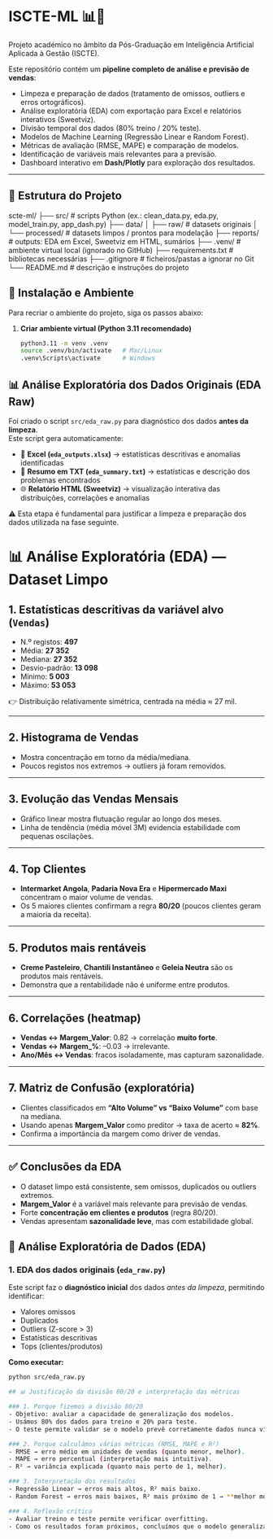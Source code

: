 # ISCTE-ML 📊🤖

Projeto académico no âmbito da Pós-Graduação em Inteligência Artificial Aplicada à Gestão (ISCTE).

Este repositório contém um **pipeline completo de análise e previsão de vendas**:
- Limpeza e preparação de dados (tratamento de omissos, outliers e erros ortográficos).
- Análise exploratória (EDA) com exportação para Excel e relatórios interativos (Sweetviz).
- Divisão temporal dos dados (80% treino / 20% teste).
- Modelos de Machine Learning (Regressão Linear e Random Forest).
- Métricas de avaliação (RMSE, MAPE) e comparação de modelos.
- Identificação de variáveis mais relevantes para a previsão.
- Dashboard interativo em **Dash/Plotly** para exploração dos resultados.

---

## 📂 Estrutura do Projeto
scte-ml/
├── src/                   # scripts Python (ex.: clean_data.py, eda.py, model_train.py, app_dash.py)
├── data/
│   ├── raw/               # datasets originais
│   └── processed/         # datasets limpos / prontos para modelação
├── reports/               # outputs: EDA em Excel, Sweetviz em HTML, sumários
├── .venv/                 # ambiente virtual local (ignorado no GitHub)
├── requirements.txt       # bibliotecas necessárias
├── .gitignore             # ficheiros/pastas a ignorar no Git
└── README.md              # descrição e instruções do projeto
## 🚀 Instalação e Ambiente

Para recriar o ambiente do projeto, siga os passos abaixo:

1. **Criar ambiente virtual (Python 3.11 recomendado)**
   ```bash
   python3.11 -m venv .venv
   source .venv/bin/activate   # Mac/Linux
   .venv\Scripts\activate      # Windows

## 📊 Análise Exploratória dos Dados Originais (EDA Raw)

Foi criado o script `src/eda_raw.py` para diagnóstico dos dados **antes da limpeza**.  
Este script gera automaticamente:

- 📑 **Excel (`eda_outputs.xlsx`)** → estatísticas descritivas e anomalias identificadas  
- 📝 **Resumo em TXT (`eda_summary.txt`)** → estatísticas e descrição dos problemas encontrados  
- 🌐 **Relatório HTML (Sweetviz)** → visualização interativa das distribuições, correlações e anomalias  

⚠️ Esta etapa é fundamental para justificar a limpeza e preparação dos dados utilizada na fase seguinte.


# 📊 Análise Exploratória (EDA) — Dataset Limpo

## 1. Estatísticas descritivas da variável alvo (`Vendas`)
- N.º registos: **497**  
- Média: **27 352**  
- Mediana: **27 352**  
- Desvio-padrão: **13 098**  
- Mínimo: **5 003**  
- Máximo: **53 053**  

👉 Distribuição relativamente simétrica, centrada na média ≈ 27 mil.

---

## 2. Histograma de Vendas
- Mostra concentração em torno da média/mediana.  
- Poucos registos nos extremos → outliers já foram removidos.

---

## 3. Evolução das Vendas Mensais
- Gráfico linear mostra flutuação regular ao longo dos meses.  
- Linha de tendência (média móvel 3M) evidencia estabilidade com pequenas oscilações.  

---

## 4. Top Clientes
- **Intermarket Angola**, **Padaria Nova Era** e **Hipermercado Maxi** concentram o maior volume de vendas.  
- Os 5 maiores clientes confirmam a regra **80/20** (poucos clientes geram a maioria da receita).

---

## 5. Produtos mais rentáveis
- **Creme Pasteleiro**, **Chantili Instantâneo** e **Geleia Neutra** são os produtos mais rentáveis.  
- Demonstra que a rentabilidade não é uniforme entre produtos.

---

## 6. Correlações (heatmap)
- **Vendas ↔ Margem_Valor**: 0.82 → correlação **muito forte**.  
- **Vendas ↔ Margem_%**: –0.03 → irrelevante.  
- **Ano/Mês ↔ Vendas**: fracos isoladamente, mas capturam sazonalidade.

---

## 7. Matriz de Confusão (exploratória)
- Clientes classificados em **“Alto Volume” vs “Baixo Volume”** com base na mediana.  
- Usando apenas **Margem_Valor** como preditor → taxa de acerto ≈ **82%**.  
- Confirma a importância da margem como driver de vendas.

---

## ✅ Conclusões da EDA
- O dataset limpo está consistente, sem omissos, duplicados ou outliers extremos.  
- **Margem_Valor** é a variável mais relevante para previsão de vendas.  
- Forte **concentração em clientes e produtos** (regra 80/20).  
- Vendas apresentam **sazonalidade leve**, mas com estabilidade global.

## 🔎 Análise Exploratória de Dados (EDA)

### 1. EDA dos dados originais (`eda_raw.py`)
Este script faz o **diagnóstico inicial** dos dados *antes da limpeza*, permitindo identificar:
- Valores omissos
- Duplicados
- Outliers (Z-score > 3)
- Estatísticas descritivas
- Tops (clientes/produtos)

**Como executar:**
```bash
python src/eda_raw.py

## 📊 Justificação da divisão 80/20 e interpretação das métricas

### 1. Porque fizemos a divisão 80/20
- Objetivo: avaliar a capacidade de generalização dos modelos.
- Usámos 80% dos dados para treino e 20% para teste.
- O teste permite validar se o modelo prevê corretamente dados nunca vistos.

### 2. Porque calculámos várias métricas (RMSE, MAPE e R²)
- RMSE → erro médio em unidades de vendas (quanto menor, melhor).
- MAPE → erro percentual (interpretação mais intuitiva).
- R² → variância explicada (quanto mais perto de 1, melhor).

### 3. Interpretação dos resultados
- Regressão Linear → erros mais altos, R² mais baixo.
- Random Forest → erros mais baixos, R² mais próximo de 1 → **melhor modelo**.

### 4. Reflexão crítica
- Avaliar treino e teste permite verificar overfitting.
- Como os resultados foram próximos, concluímos que o modelo generaliza bem.